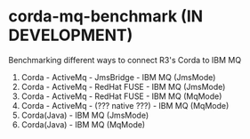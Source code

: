 # corda-mq-benchmark (IN DEVELOPMENT)
Benchmarking different ways to connect R3's Corda to IBM MQ

 1. Corda - ActiveMq - JmsBridge - IBM MQ (JmsMode)
 1. Corda - ActiveMq - RedHat FUSE - IBM MQ (JmsMode)
 1. Corda - ActiveMq - RedHat FUSE - IBM MQ (MqMode)
 1. Corda - ActiveMq - (??? native ???) - IBM MQ (MqMode)
 1. Corda(Java) - IBM MQ (JmsMode)
 1. Corda(Java) - IBM MQ (MqMode)
